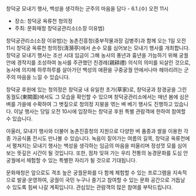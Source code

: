 창덕궁 모내기 행사, 백성을 생각하는 군주의 마음을 담다 - 6.1.(수) 오전 11시
- 장소: 창덕궁 옥류천 청의정
- 주최: 문화재청 창덕궁관리소(소장 이유범)

창덕궁관리소(소장 이유범)는 농촌진흥청(중부작물과장 김병주)과 함께 오는 1일 오전 11시 창덕궁 옥류천 청의정(淸漪亭)에서 손수 모를 심어보는 모내기 행사를 개최합니다. 창덕궁 모내기 행사는 조선 시대 임금이 그해 농사의 풍년과 흉년을 가늠하기 위해 궁궐 안에 경작지를 조성하여 농사를 주관했던 친경례(親耕禮) 의식의 의미를 되살린 것으로, 농사에 의지해 하루하루를 살아가던 백성의 애환을 구중궁궐 안에서나마 헤아리려는 군주의 마음을 느낄 수 있습니다.

창덕궁 후원에 있는 청의정은 창덕궁 내 유일한 초가(草家)로, 창덕궁과 창경궁을 그린 동궐도(東闕圖)에서도 그 모습을 확인할 수 있으며 창덕궁관리소에서는 매년 봄에 심은 벼를 가을에 수확하여 그 볏짚으로 청의정 지붕을 엮는 벼 베기 행사도 진행하고 있습니다. 이날 행사는 당일 오전 10시에 입장하는 창덕궁 후원 특별 관람객에 한하여 참여할 수 있습니다.

아울러, 모내기 행사와 더불어 농촌진흥청의 지원으로 다양한 벼 품종과 쌀을 이용한 각종 가공식품 전시도 만나볼 수 있습니다. 녹음이 짙어가는 여름의 길목, 창덕궁 옥류천에서 펼쳐지는 모내기 행사는 백성을 생각하는 임금의 마음을 떠올리며 정성껏 모를 심어 보는 뜻깊은 시간이 될 것입니다. 또한, 점차 잊혀 가는 우리 전통의 농경문화를 도심 안 궁궐에서 체험할 수 있는 특별한 자리가 될 것으로 기대됩니다.

문화재청은 앞으로도 격조 높은 궁궐문화를 다 함께 체험할 수 있는 프로그램을 지속적으로 발굴·운영하여, 궁궐이 국민 누구나 즐기고 참여할 수 있는 문화 공간으로 거듭날 수 있도록 힘써 나갈 계획입니다. 관심있는 관람객의 많은 참여를 부탁드립니다.
